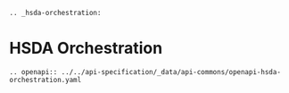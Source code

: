 ```eval_rst
.. _hsda-orchestration:
```
# HSDA Orchestration

```eval_rst
.. openapi:: ../../api-specification/_data/api-commons/openapi-hsda-orchestration.yaml
```
